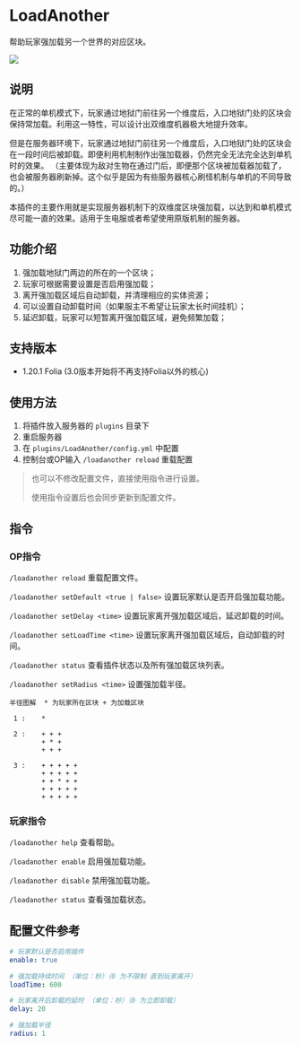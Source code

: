 # LoadAnother

 帮助玩家强加载另一个世界的对应区块。

![](https://sslbackend.deercloud.site:450/LightPicture/2022/11/54ff429a76031691.png)

## 说明

在正常的单机模式下，玩家通过地狱门前往另一个维度后，入口地狱门处的区块会保持常加载。利用这一特性，可以设计出双维度机器极大地提升效率。

但是在服务器环境下，玩家通过地狱门前往另一个维度后，入口地狱门处的区块会在一段时间后被卸载。即便利用机制制作出强加载器，仍然完全无法完全达到单机时的效果。
（主要体现为敌对生物在通过门后，即便那个区块被加载器加载了，也会被服务器刷新掉。这个似乎是因为有些服务器核心刷怪机制与单机的不同导致的。）

本插件的主要作用就是实现服务器机制下的双维度区块强加载，以达到和单机模式尽可能一直的效果。适用于生电服或者希望使用原版机制的服务器。

## 功能介绍

1. 强加载地狱门两边的所在的一个区块；
2. 玩家可根据需要设置是否启用强加载；
3. 离开强加载区域后自动卸载，并清理相应的实体资源；
4. 可以设置自动卸载时间（如果服主不希望让玩家太长时间挂机）；
5. 延迟卸载，玩家可以短暂离开强加载区域，避免频繁加载；

## 支持版本

 - 1.20.1 Folia (3.0版本开始将不再支持Folia以外的核心)

## 使用方法

1. 将插件放入服务器的 `plugins` 目录下
2. 重启服务器
3. 在 `plugins/LoadAnother/config.yml` 中配置
4. 控制台或OP输入 `/loadanother reload` 重载配置

> 也可以不修改配置文件，直接使用指令进行设置。
>
> 使用指令设置后也会同步更新到配置文件。

## 指令

### OP指令

`/loadanother reload` 重载配置文件。

`/loadanother setDefault <true | false>` 设置玩家默认是否开启强加载功能。

`/loadanother setDelay <time>` 设置玩家离开强加载区域后，延迟卸载的时间。

`/loadanother setLoadTime <time>` 设置玩家离开强加载区域后，自动卸载的时间。

`/loadanother status` 查看插件状态以及所有强加载区块列表。

`/loadanother setRadius <time>` 设置强加载半径。

```
半径图解  * 为玩家所在区块 + 为加载区块

 1 :    *

 2 :    + + +
        + * +
        + + +

 3 :    + + + + +
        + + + + +
        + + * + +
        + + + + +
        + + + + +
```

### 玩家指令

`/loadanother help` 查看帮助。

`/loadanother enable` 启用强加载功能。

`/loadanother disable` 禁用强加载功能。

`/loadanother status` 查看强加载状态。


## 配置文件参考

```yaml
# 玩家默认是否启用插件
enable: true

# 强加载持续时间 （单位：秒）（0 为不限制 直到玩家离开）
loadTime: 600

# 玩家离开后卸载的延时 （单位：秒）（0 为立即卸载）
delay: 20

# 强加载半径
radius: 1
```
